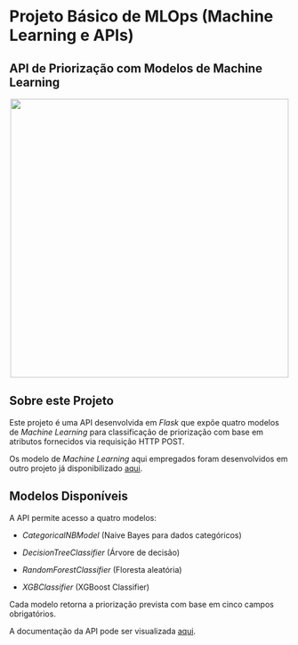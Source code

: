 # Projeto Básico de MLOps (Machine Learning e APIs) 
## API de Priorização com Modelos de Machine Learning 
<div align="center">
  <img src="https://drive.google.com/uc?export=view&id=1WdUIXOim7YvCHhwN4QUqaXVE-d2GUw-u" width="500">
</div>

## Sobre este Projeto 
Este projeto é uma API desenvolvida em _Flask_ que expõe quatro modelos de _Machine Learning_ para classificação de priorização com base em atributos fornecidos via requisição HTTP POST.

Os modelo de _Machine Learning_ aqui empregados foram desenvolvidos em outro projeto já disponibilizado <a href="https://github.com/Adenilson-silva/sicor" target="_blank">aqui</a>.

## Modelos Disponíveis
A API permite acesso a quatro modelos:

- _CategoricalNBModel_ (Naive Bayes para dados categóricos)

- _DecisionTreeClassifier_ (Árvore de decisão)

- _RandomForestClassifier_ (Floresta aleatória)

- _XGBClassifier_ (XGBoost Classifier)

Cada modelo retorna a priorização prevista com base em cinco campos obrigatórios.

A documentação da API pode ser visualizada <a href="https://documenter.getpostman.com/view/17572991/2sB2qaiMfH" target="_blank">aqui</a>.
